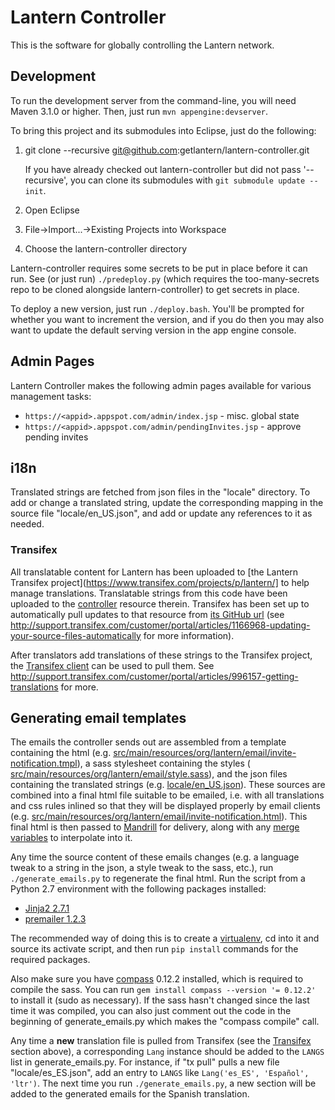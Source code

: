 # Lantern Controller

This is the software for globally controlling the Lantern network.


## Development

To run the development server from the command-line, you will need Maven 3.1.0
or higher.  Then, just run `mvn appengine:devserver`.

To bring this project and its submodules into Eclipse, just do the following:

1. git clone --recursive git@github.com:getlantern/lantern-controller.git
   
   If you have already checked out lantern-controller but did not pass
   '--recursive', you can clone its submodules with
   `git submodule update --init`.
   
1. Open Eclipse
1. File->Import...->Existing Projects into Workspace
1. Choose the lantern-controller directory 

Lantern-controller requires some secrets to be put in place before it can run.
See (or just run) `./predeploy.py` (which requires the too-many-secrets repo to
be cloned alongside lantern-controller) to get secrets in place.

To deploy a new version, just run `./deploy.bash`. You'll be
prompted for whether you want to increment the version, and if you do
then you may also want to update the default serving version in the app engine
console.


## Admin Pages

Lantern Controller makes the following admin pages available for various
management tasks:

- `https://<appid>.appspot.com/admin/index.jsp` - misc. global state
- `https://<appid>.appspot.com/admin/pendingInvites.jsp` - approve
  pending invites


## i18n

Translated strings are fetched from json files in the "locale" directory. To
add or change a translated string, update the corresponding mapping in the
source file "locale/en_US.json", and add or update any references to it as
needed.

### Transifex

All translatable content for Lantern has been uploaded to [the Lantern
Transifex project](https://www.transifex.com/projects/p/lantern/] to help
manage translations. Translatable strings from this code have been uploaded to
the [controller](https://www.transifex.com/projects/p/lantern/resource/email/) resource
therein. Transifex has been set up to automatically pull updates to that
resource from [its GitHub
url](https://raw.github.com/getlantern/lantern-controller/master/locale/en_US.json)
(see
http://support.transifex.com/customer/portal/articles/1166968-updating-your-source-files-automatically
for more information).

After translators add translations of these strings to the Transifex project,
the [Transifex
client](http://support.transifex.com/customer/portal/articles/960804-overview)
can be used to pull them. See
http://support.transifex.com/customer/portal/articles/996157-getting-translations
for more.


## Generating email templates

The emails the controller sends out are assembled from a template containing
the html (e.g.
[src/main/resources/org/lantern/email/invite-notification.tmpl](https://github.com/getlantern/lantern-controller/tree/master/src/main/resources/org/lantern/email/invite-notification.tmpl)),
a sass stylesheet containing the styles (
[src/main/resources/org/lantern/email/style.sass](https://github.com/getlantern/lantern-controller/tree/master/src/main/resources/org/lantern/email/style.sass)),
and the json files containing the translated strings (e.g.
[locale/en_US.json](https://github.com/getlantern/lantern-controller/tree/master/locale/en_US.json)).
These sources are combined into a final html file suitable to be emailed, i.e. with
all translations and css rules inlined so that they will be displayed properly
by email clients (e.g.
[src/main/resources/org/lantern/email/invite-notification.html](https://github.com/getlantern/lantern-controller/tree/master/src/main/resources/org/lantern/email/invite-notification.html)). This final html is then passed to
[Mandrill](https://mandrillapp.com) for delivery, along with any
[merge variables](http://help.mandrill.com/entries/21678522-How-do-I-use-merge-tags-to-add-dynamic-content-)
to interpolate into it.

Any time the source content of these emails changes (e.g. a language tweak
to a string in the json, a style tweak to the sass, etc.), run `./generate_emails.py`
to regenerate the final html. Run the script from a Python 2.7 environment with
the following packages installed:

  - [Jinja2 2.7.1](https://pypi.python.org/pypi/Jinja2/2.7.1)
  - [premailer 1.2.3](https://pypi.python.org/pypi/premailer/1.2.3)

The recommended way of doing this is to create a
[virtualenv](https://pypi.python.org/pypi/virtualenv), cd into it and source
its activate script, and then run `pip install` commands for the required
packages.

Also make sure you have [compass](http://compass-style.org/) 0.12.2 installed,
which is required to compile the sass. You can run
`gem install compass --version '= 0.12.2'` to install it (sudo as necessary).
If the sass hasn't changed since the last time it was compiled, you can also
just comment out the code in the beginning of generate_emails.py which makes
the "compass compile" call.

Any time a **new** translation file is pulled from Transifex (see the
[Transifex](#transifex) section above), a corresponding `Lang` instance should
be added to the `LANGS` list in generate_emails.py. For instance, if "tx pull"
pulls a new file "locale/es_ES.json", add an entry to `LANGS` like
`Lang('es_ES', 'Español', 'ltr')`. The next time you run
`./generate_emails.py`, a new section will be added to the generated emails for
the Spanish translation.

